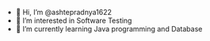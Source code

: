 - 👋 Hi, I’m @ashtepradnya1622
- 👀 I’m interested in Software Testing
- 🌱 I’m currently learning Java programming and Database

<!---
ashtepradnya1622/ashtepradnya1622 is a ✨ special ✨ repository because its `README.md` (this file) appears on your GitHub profile.
You can click the Preview link to take a look at your changes.
--->
